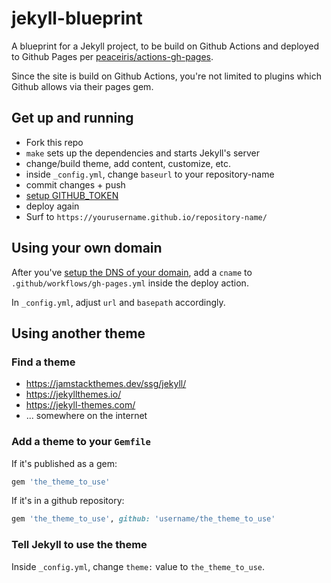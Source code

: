 # jekyll-blueprint

A blueprint for a Jekyll project, to be build on Github Actions and deployed to Github Pages per [peaceiris/actions-gh-pages](https://github.com/peaceiris/actions-gh-pages).

Since the site is build on Github Actions, you're not limited to plugins which Github allows via their pages gem.

## Get up and running

- Fork this repo
- `make` sets up the dependencies and starts Jekyll's server
- change/build theme, add content, customize, etc.
- inside `_config.yml`, change `baseurl` to your repository-name
- commit changes + push
- [setup GITHUB_TOKEN](https://github.com/peaceiris/actions-gh-pages#%EF%B8%8F-first-deployment-with-github_token)
- deploy again
- Surf to `https://yourusername.github.io/repository-name/`

## Using your own domain

After you've [setup the DNS of your domain](https://help.github.com/en/github/working-with-github-pages/configuring-a-custom-domain-for-your-github-pages-site),
add a `cname` to `.github/workflows/gh-pages.yml` inside the deploy action.

In `_config.yml`, adjust `url` and `basepath` accordingly.

## Using another theme

### Find a theme

- https://jamstackthemes.dev/ssg/jekyll/
- https://jekyllthemes.io/
- https://jekyll-themes.com/
- ... somewhere on the internet

### Add a theme to your `Gemfile`

If it's published as a gem:

```ruby
gem 'the_theme_to_use'
```

If it's in a github repository:

```ruby
gem 'the_theme_to_use', github: 'username/the_theme_to_use'
```

### Tell Jekyll to use the theme

Inside `_config.yml`, change `theme:` value to `the_theme_to_use`.

